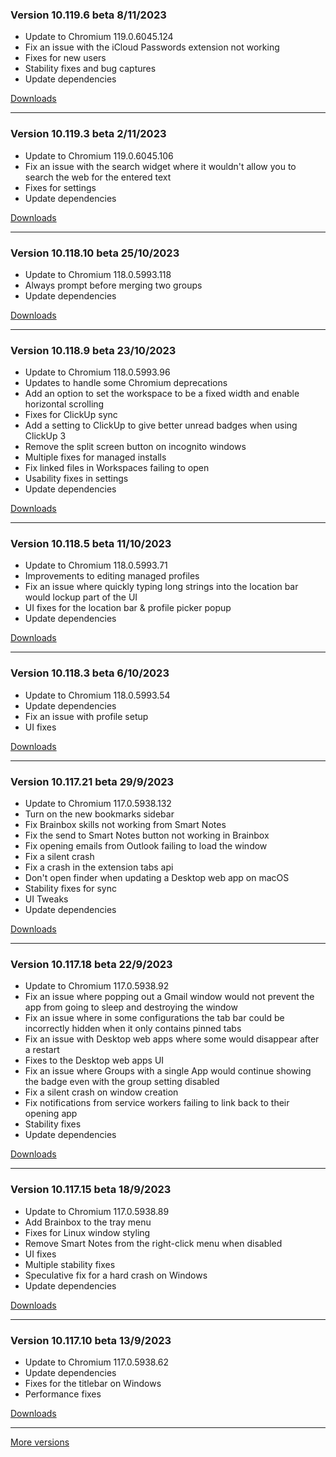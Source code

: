 <h3>Version 10.119.6 beta <span class="date">8/11/2023</span></h3>
<ul>
  <li>Update to Chromium 119.0.6045.124</li>
  <li>Fix an issue with the iCloud Passwords extension not working</li>
  <li>Fixes for new users</li>
  <li>Stability fixes and bug captures</li>
  <li>Update dependencies</li>
</ul>

[Downloads](https://wavebox.io/download/release/10.119.6.3)

---

<h3>Version 10.119.3 beta <span class="date">2/11/2023</span></h3>
<ul>
  <li>Update to Chromium 119.0.6045.106</li>
  <li>Fix an issue with the search widget where it wouldn't allow you to search the web for the entered text</li>
  <li>Fixes for settings</li>
  <li>Update dependencies</li>
</ul>

[Downloads](https://wavebox.io/download/release/10.119.3.3)

---

<h3>Version 10.118.10 beta <span class="date">25/10/2023</span></h3>
<ul>
  <li>Update to Chromium 118.0.5993.118</li>
  <li>Always prompt before merging two groups</li>
  <li>Update dependencies</li>
</ul>

[Downloads](https://wavebox.io/download/release/10.118.10.3)

---

<h3>Version 10.118.9 beta <span class="date">23/10/2023</span></h3>
<ul>
  <li>Update to Chromium 118.0.5993.96</li>
  <li>Updates to handle some Chromium deprecations</li>
  <li>Add an option to set the workspace to be a fixed width and enable horizontal scrolling</li>
  <li>Fixes for ClickUp sync</li>
  <li>Add a setting to ClickUp to give better unread badges when using ClickUp 3</li>
  <li>Remove the split screen button on incognito windows</li>
  <li>Multiple fixes for managed installs</li>
  <li>Fix linked files in Workspaces failing to open</li>
  <li>Usability fixes in settings</li>
  <li>Update dependencies</li>
</ul>

[Downloads](https://wavebox.io/download/release/10.118.9.3)

---

<h3>Version 10.118.5 beta <span class="date">11/10/2023</span></h3>
<ul>
  <li>Update to Chromium 118.0.5993.71</li>
  <li>Improvements to editing managed profiles</li>
  <li>Fix an issue where quickly typing long strings into the location bar would lockup part of the UI</li>
  <li>UI fixes for the location bar & profile picker popup</li>
  <li>Update dependencies</li>
</ul>

[Downloads](https://wavebox.io/download/release/10.118.5.3)

---

<h3>Version 10.118.3 beta <span class="date">6/10/2023</span></h3>
<ul>
  <li>Update to Chromium 118.0.5993.54</li>
  <li>Update dependencies</li>
  <li>Fix an issue with profile setup</li>
  <li>UI fixes</li>
</ul>

[Downloads](https://wavebox.io/download/release/10.118.3.3)

---

<h3>Version 10.117.21 beta <span class="date">29/9/2023</span></h3>
<ul>
  <li>Update to Chromium 117.0.5938.132</li>
  <li>Turn on the new bookmarks sidebar</li>
  <li>Fix Brainbox skills not working from Smart Notes</li>
  <li>Fix the send to Smart Notes button not working in Brainbox</li>
  <li>Fix opening emails from Outlook failing to load the window</li>
  <li>Fix a silent crash</li>
  <li>Fix a crash in the extension tabs api</li>
  <li>Don't open finder when updating a Desktop web app on macOS</li>
  <li>Stability fixes for sync</li>
  <li>UI Tweaks</li>
  <li>Update dependencies</li>
</ul>

[Downloads](https://wavebox.io/download/release/10.117.21.3)

---

<h3>Version 10.117.18 beta <span class="date">22/9/2023</span></h3>
<ul>
  <li>Update to Chromium 117.0.5938.92</li>
  <li>Fix an issue where popping out a Gmail window would not prevent the app from going to sleep and destroying the window</li>
  <li>Fix an issue where in some configurations the tab bar could be incorrectly hidden when it only contains pinned tabs</li>
  <li>Fix an issue with Desktop web apps where some would disappear after a restart</li>
  <li>Fixes to the Desktop web apps UI</li>
  <li>Fix an issue where Groups with a single App would continue showing the badge even with the group setting disabled</li>
  <li>Fix a silent crash on window creation</li>
  <li>Fix notifications from service workers failing to link back to their opening app</li>
  <li>Stability fixes</li>
  <li>Update dependencies</li>
</ul>

[Downloads](https://wavebox.io/download/release/10.117.18.3)

---

<h3>Version 10.117.15 beta <span class="date">18/9/2023</span></h3>
<ul>
  <li>Update to Chromium 117.0.5938.89</li>
  <li>Add Brainbox to the tray menu</li>
  <li>Fixes for Linux window styling</li>
  <li>Remove Smart Notes from the right-click menu when disabled</li>
  <li>UI fixes</li>
  <li>Multiple stability fixes</li>
  <li>Speculative fix for a hard crash on Windows</li>
  <li>Update dependencies</li>
</ul>

[Downloads](https://wavebox.io/download/release/10.117.15.3)

---

<h3>Version 10.117.10 beta <span class="date">13/9/2023</span></h3>
<ul>
  <li>Update to Chromium 117.0.5938.62</li>
  <li>Update dependencies</li>
  <li>Fixes for the titlebar on Windows</li>
  <li>Performance fixes</li>
</ul>

[Downloads](https://wavebox.io/download/release/10.117.10.3)

---
[More versions](https://wavebox.io/changelog/beta/)